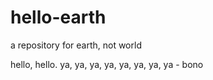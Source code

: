 # hello-earth
a repository for earth, not world

hello, hello. ya, ya, ya, ya, ya, ya, ya, ya - bono
